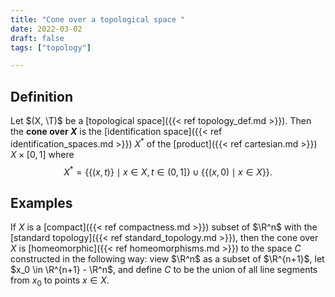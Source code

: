 ```yaml
---
title: "Cone over a topological space "
date: 2022-03-02
draft: false
tags: ["topology"]

---
```


## Definition
Let $(X, \T)$ be a [topological space]({{< ref topology_def.md >}}). Then the **cone over $X$** is the [identification space]({{< ref identification_spaces.md >}}) $X^*$ of the [product]({{< ref cartesian.md >}}) $X \times [0,1]$ where $$X^* = \{\{(x,t)\} \mid x \in X, t \in (0,1]\} \cup \{\{(x,0) \mid x \in X\}\}.$$

## Examples
If $X$ is a [compact]({{< ref compactness.md >}}) subset of $\R^n$ with the [standard topology]({{< ref standard_topology.md >}}), then the cone over $X$ is [homeomorphic]({{< ref homeomorphisms.md >}}) to the space $C$ constructed in the following way: view $\R^n$ as a subset of $\R^{n+1}$, let $x_0 \in \R^{n+1} - \R^n$, and define $C$ to be the union of all line segments from $x_0$ to points $x \in X$. 